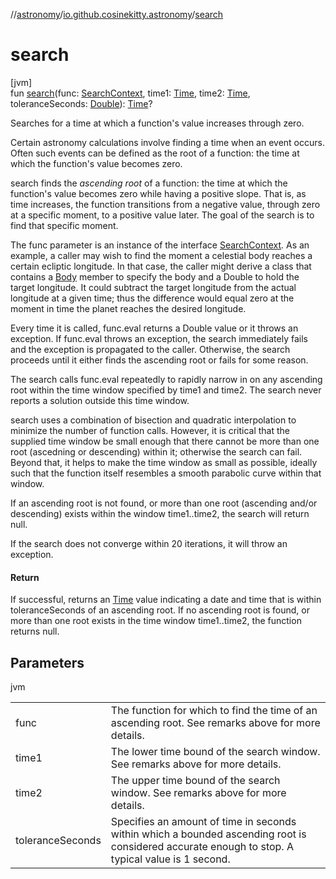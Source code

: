 //[astronomy](../../index.md)/[io.github.cosinekitty.astronomy](index.md)/[search](search.md)

# search

[jvm]\
fun [search](search.md)(func: [SearchContext](-search-context/index.md), time1: [Time](-time/index.md), time2: [Time](-time/index.md), toleranceSeconds: [Double](https://kotlinlang.org/api/latest/jvm/stdlib/kotlin/-double/index.html)): [Time](-time/index.md)?

Searches for a time at which a function's value increases through zero.

Certain astronomy calculations involve finding a time when an event occurs. Often such events can be defined as the root of a function: the time at which the function's value becomes zero.

search finds the *ascending root* of a function: the time at which the function's value becomes zero while having a positive slope. That is, as time increases, the function transitions from a negative value, through zero at a specific moment, to a positive value later. The goal of the search is to find that specific moment.

The func parameter is an instance of the interface [SearchContext](-search-context/index.md). As an example, a caller may wish to find the moment a celestial body reaches a certain ecliptic longitude. In that case, the caller might derive a class that contains a [Body](-body/index.md) member to specify the body and a Double to hold the target longitude. It could subtract the target longitude from the actual longitude at a given time; thus the difference would equal zero at the moment in time the planet reaches the desired longitude.

Every time it is called, func.eval returns a Double value or it throws an exception. If func.eval throws an exception, the search immediately fails and the exception is propagated to the caller. Otherwise, the search proceeds until it either finds the ascending root or fails for some reason.

The search calls func.eval repeatedly to rapidly narrow in on any ascending root within the time window specified by time1 and time2. The search never reports a solution outside this time window.

search uses a combination of bisection and quadratic interpolation to minimize the number of function calls. However, it is critical that the supplied time window be small enough that there cannot be more than one root (ascedning or descending) within it; otherwise the search can fail. Beyond that, it helps to make the time window as small as possible, ideally such that the function itself resembles a smooth parabolic curve within that window.

If an ascending root is not found, or more than one root (ascending and/or descending) exists within the window time1..time2, the search will return null.

If the search does not converge within 20 iterations, it will throw an exception.

#### Return

If successful, returns an [Time](-time/index.md) value indicating a date and time that is within toleranceSeconds of an ascending root. If no ascending root is found, or more than one root exists in the time window time1..time2, the function returns null.

## Parameters

jvm

| | |
|---|---|
| func | The function for which to find the time of an ascending root.     See remarks above for more details. |
| time1 | The lower time bound of the search window.     See remarks above for more details. |
| time2 | The upper time bound of the search window.     See remarks above for more details. |
| toleranceSeconds | Specifies an amount of time in seconds within which a bounded ascending root     is considered accurate enough to stop. A typical value is 1 second. |
